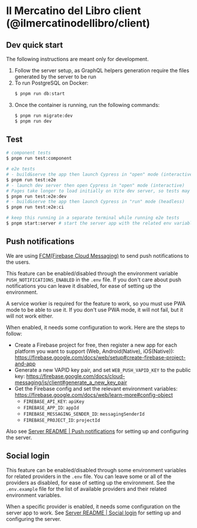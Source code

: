 # Il Mercatino del Libro client (@ilmercatinodellibro/client)

## Dev quick start

The following instructions are meant only for development.

1. Follow the server setup, as GraphQL helpers generation require the files generated by the server to be run
2. To run PostgreSQL on Docker:
   ```bash
   $ pnpm run db:start
   ```
3. Once the container is running, run the following commands:
   ```bash
   $ pnpm run migrate:dev
   $ pnpm run dev
   ```

## Test

```bash
# component tests
$ pnpm run test:component

# e2e tests
# - build&serve the app then launch Cypress in "open" mode (interactive)
$ pnpm run test:e2e
# - launch dev server then open Cypress in "open" mode (interactive)
# Pages take longer to load initially on Vite dev server, so tests may fail, just re-run them
$ pnpm run test:e2e:dev
# - build&serve the app then launch Cypress in "run" mode (headless)
$ pnpm run test:e2e:ci

# keep this running in a separate terminal while running e2e tests
$ pnpm start:server # start the server app with the related env variables overridden, to use with e2e tests
```

## Push notifications

We are using [FCM(Firebase Cloud Messaging)](https://firebase.google.com/docs/cloud-messaging) to send push notifications to the users.

This feature can be enabled/disabled through the environment variable `PUSH_NOTIFICATIONS_ENABLED` in the `.env` file. If you don't care about push notifications you can leave it disabled, for ease of setting up the environment.

A service worker is required for the feature to work, so you must use PWA mode to be able to use it. If you don't use PWA mode, it will not fail, but it will not work either.

When enabled, it needs some configuration to work. Here are the steps to follow:

- Create a Firebase project for free, then register a new app for each platform you want to support (Web, Android(Native), iOS(Native)): https://firebase.google.com/docs/web/setup#create-firebase-project-and-app
- Generate a new VAPID key pair, and set `WEB_PUSH_VAPID_KEY` to the public key: https://firebase.google.com/docs/cloud-messaging/js/client#generate_a_new_key_pair
- Get the Firebase config and set the relevant environment variables: https://firebase.google.com/docs/web/learn-more#config-object
  - `FIREBASE_API_KEY`: `apiKey`
  - `FIREBASE_APP_ID`: `appId`
  - `FIREBASE_MESSAGING_SENDER_ID`: `messagingSenderId`
  - `FIREBASE_PROJECT_ID`: `projectId`

Also see [Server README | Push notifications](../server/README.md#push-notifications) for setting up and configuring the server.

## Social login

This feature can be enabled/disabled through some environment variables for related providers in the `.env` file. You can leave some or all of the providers as disabled, for ease of setting up the environment. See the `.env.example` file for the list of available providers and their related environment variables.

When a specific provider is enabled, it needs some configuration on the server app to work. See [Server README | Social login](../server/README.md#social-login) for setting up and configuring the server.
